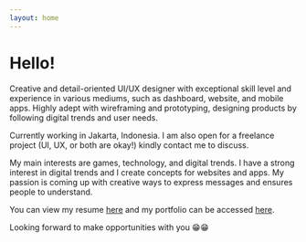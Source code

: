 ```yaml
---
layout: home
---
```

# Hello!

Creative and detail-oriented UI/UX designer with exceptional skill level and experience in various mediums, such as dashboard, website, and mobile apps. 
Highly adept with wireframing and prototyping, designing products by following digital trends and user needs.

Currently working in Jakarta, Indonesia. I am also open for a freelance project (UI, UX, or both are okay!) kindly contact me to discuss.

My main interests are games, technology, and digital trends. I have a strong interest in digital trends and I create concepts for websites and apps. My passion is coming up with creative ways to express messages and ensures people to understand.

You can view my resume [here](https://i.imgur.com/ogwBjN3.jpg) and my portfolio can be accessed [here](https://dribbble.com/aridantang).

Looking forward to make opportunities with you 😁😁
